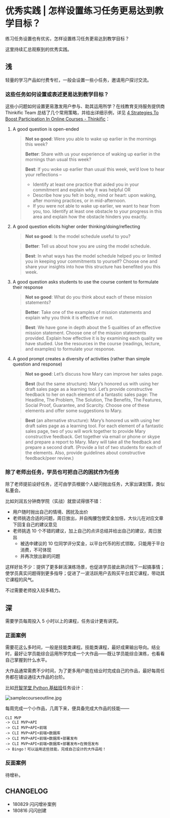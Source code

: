# 优秀实践 | 怎样设置练习任务更易达到教学目标？

练习任务设置也有优劣，怎样设置练习任务更易达到教学目标？

这里持续汇总观察到的优秀实践。

## 浅

轻量的学习产品如付费专栏，一般会设置一些小任务，邀请用户探讨交流。

### 这些任务如何设置或表述更易达到教学目标？

这些小问题如何设置更易激发用户参与、助其运用所学？在线教育支持服务提供商 Thinkific Team 总结了几个常用策略，并给出详细示例，详见 [4 Strategies To Boost Participation In Online Courses - Thinkific](https://www.thinkific.com/blog/4-strategies-boost-participation-online-courses/)：

1. A good question is open-ended 

    > **Not so good**: Were you able to wake up earlier in the mornings this week?
    >     
    > **Better**: Share with us your experience of waking up earlier in the mornings than usual this week?
    >     
    > **Best**: If you woke up earlier than usual this week, we’d love to hear your reflections –
    >     
    > - Identify at least one practice that aided you in your commitment and explain why it was helpful OR
    > - Describe how you felt in body, mind or heart: upon waking, after morning practices, or in mid-afternoon.
    > - If you were not able to wake up earlier, we want to hear from you, too. Identify at least one obstacle to your progress in this area and explain how the obstacle hinders you exactly.

2. A good question elicits higher order thinking/doing/reflecting

    > **Not so good**: Is the model schedule useful to you?
    
    > **Better**: Tell us about how you are using the model schedule.
    
    > **Best**: In what ways has the model schedule helped you or limited you in keeping your commitments to yourself? Choose one and share your insights into how this structure has benefited you this week.

3. A good question asks students to use the course content to formulate their response

    > **Not so good**: What do you think about each of these mission statements?
    
    > **Better**: Take one of the examples of mission statements and explain why you think it is effective or not.
    
    > **Best**: We have gone in depth about the 5 qualities of an effective mission statement. Choose one of the mission statements provided. Explain how effective it is by examining each quality we have studied. Use the resources in the course (readings, lecture, and examples) to formulate your response.

4. A good prompt creates a diversity of activities (rather than simple question and response)

    > **Not so good**: Let’s discuss how Mary can improve her sales page.
    
    > **Best** (but the same structure): Mary’s honored us with using her draft sales page as a learning tool. Let’s provide constructive feedback to her on each element of a fantastic sales page: The Headline, The Problem, The Solution, The Benefits, The Features, Social Proof, Guarantee, and Scarcity. Choose one of these elements and offer some suggestions to Mary.
    
    > **Best** (an alternative structure): Mary’s honored us with using her draft sales page as a learning tool. For each element of a fantastic sales page, two of you will work together to provide Mary constructive feedback. Get together via email or phone or skype and prepare a report to Mary. Mary will take all the feedback and prepare a second draft. (Provide a list of two students for each of the elements. Also, provide guidelines about constructive feedback/peer review.)

### 除了老师出任务，学员也可把自己的困扰作为任务

除了老师提前设好任务，还可由学员根据个人疑问抛出任务，大家出谋划策，类似私董会。

比如刘润五分钟商学院（实战）就尝试得很不错：

- 用户随时抛出自己的情境、困扰及出价
- 老师挑选合适的问题，周日放出，并自掏腰包使奖金加倍，大伙儿在对应文章下回复自己的建议意见
- 老师挑选 10 个不错的建议，加上自己的点评总结并给出自己的建议，周日放出
    - 被选中建议的 10 位同学评分奖金，以平台代币的形式领取，只能用于平台消费，不可体现
    - 并再次放出新的问题

这样好处不少：提供了更多鲜活演练场景，也促进学员彼此熟识线下一起搞事情；使学员真实问题得到更多指导；促进了一波活跃用户去购买平台其它课程，带动其它课程的风气。

不过需要老师投入较多精力。

## 深

需要学员每周投入 5 小时以上的课程，任务设计更有讲究。

### 正面案例

需要花这么多时间，一般是技能类课程。技能类课程，最好成果输出导向。结业时，最好让学员能综合运用所学完成一个大作品——既让学员能综合演练，也看看自己掌握到什么水平。

大作品通常需费不少时间，为了更多用户能在结业时完成自己的作品，最好每周任务都在铺设通往大作品的台阶。

比如[开智学堂 Python 基础班](https://mp.weixin.qq.com/s/0xDHRCpsUwxD23LB47mR9w)任务设计：

![samplecourseoutline.jpg](http://openmindclub.zoomquiet.top/ishanshan/samplecourseoutline.jpg?imageView2/2/w/350)

每周完成一个小作品，几周下来，便具备完成大作品的技能—— 

    CLI MVP 
    -> CLI MVP+API 
    -> CLI MVP+API+前端 
    -> CLI MVP+API+前端+数据库 
    -> CLI MVP+API+前端+数据库+部署发布 
    -> CLI MVP+API+前端+数据库+部署发布+在微信发布 
    -> Bingo！可以运用这些技能，完成自己设计的大作品啦！



### 反面案例

待增补。


## CHANGELOG 

- 180829 闪闪增补案例
- 180816 闪闪创建